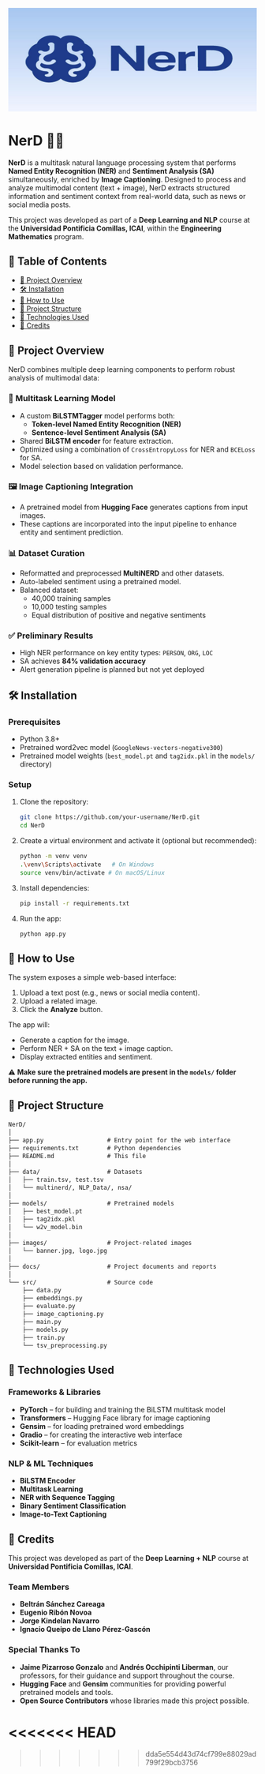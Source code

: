 
![NerD Banner](images/banner.jpg)

# NerD 🧠📸

**NerD** is a multitask natural language processing system that performs **Named Entity Recognition (NER)** and **Sentiment Analysis (SA)** simultaneously, enriched by **Image Captioning**. Designed to process and analyze multimodal content (text + image), NerD extracts structured information and sentiment context from real-world data, such as news or social media posts.

This project was developed as part of a **Deep Learning and NLP** course at the **Universidad Pontificia Comillas, ICAI**, within the **Engineering Mathematics** program.

## 📜 Table of Contents
- [📌 Project Overview](#-project-overview)
- [🛠️ Installation](#️-installation)
- [🚀 How to Use](#-how-to-use)
- [📂 Project Structure](#-project-structure)
- [🧠 Technologies Used](#-technologies-used)
- [🙌 Credits](#-credits)

## 📌 Project Overview

NerD combines multiple deep learning components to perform robust analysis of multimodal data:

### 🔁 Multitask Learning Model
- A custom **BiLSTMTagger** model performs both:
  - **Token-level Named Entity Recognition (NER)**
  - **Sentence-level Sentiment Analysis (SA)**
- Shared **BiLSTM encoder** for feature extraction.
- Optimized using a combination of `CrossEntropyLoss` for NER and `BCELoss` for SA.
- Model selection based on validation performance.

### 🖼️ Image Captioning Integration
- A pretrained model from **Hugging Face** generates captions from input images.
- These captions are incorporated into the input pipeline to enhance entity and sentiment prediction.

### 📊 Dataset Curation
- Reformatted and preprocessed **MultiNERD** and other datasets.
- Auto-labeled sentiment using a pretrained model.
- Balanced dataset:
  - 40,000 training samples
  - 10,000 testing samples
  - Equal distribution of positive and negative sentiments

### ✅ Preliminary Results
- High NER performance on key entity types: `PERSON`, `ORG`, `LOC`
- SA achieves **84% validation accuracy**
- Alert generation pipeline is planned but not yet deployed

## 🛠️ Installation

### Prerequisites
- Python 3.8+
- Pretrained word2vec model (`GoogleNews-vectors-negative300`)
- Pretrained model weights (`best_model.pt` and `tag2idx.pkl` in the `models/` directory)

### Setup

1. Clone the repository:
   ```bash
   git clone https://github.com/your-username/NerD.git
   cd NerD
   ```
   
2. Create a virtual environment and activate it (optional but recommended):
   ```bash
   python -m venv venv
   .\venv\Scripts\activate   # On Windows
   source venv/bin/activate # On macOS/Linux
   ```

3. Install dependencies:
   ```bash
   pip install -r requirements.txt
   ```

4. Run the app:
   ```bash
   python app.py
   ```

## 🚀 How to Use

The system exposes a simple web-based interface:

1. Upload a text post (e.g., news or social media content).
2. Upload a related image.
3. Click the **Analyze** button.

The app will:

- Generate a caption for the image.
- Perform NER + SA on the text + image caption.
- Display extracted entities and sentiment.

⚠️ **Make sure the pretrained models are present in the `models/` folder before running the app.**

## 📂 Project Structure

```plaintext
NerD/
│
├── app.py                  # Entry point for the web interface
├── requirements.txt        # Python dependencies
├── README.md               # This file
│
├── data/                   # Datasets
│   ├── train.tsv, test.tsv
│   └── multinerd/, NLP_Data/, nsa/
│
├── models/                 # Pretrained models
│   ├── best_model.pt
│   ├── tag2idx.pkl
│   └── w2v_model.bin
│
├── images/                 # Project-related images
│   └── banner.jpg, logo.jpg
│
├── docs/                   # Project documents and reports
│
└── src/                    # Source code
    ├── data.py
    ├── embeddings.py
    ├── evaluate.py
    ├── image_captioning.py
    ├── main.py
    ├── models.py
    ├── train.py
    └── tsv_preprocessing.py
```


## 🧠 Technologies Used

### Frameworks & Libraries

- **PyTorch** – for building and training the BiLSTM multitask model  
- **Transformers** – Hugging Face library for image captioning  
- **Gensim** – for loading pretrained word embeddings  
- **Gradio** – for creating the interactive web interface  
- **Scikit-learn** – for evaluation metrics  

### NLP & ML Techniques

- **BiLSTM Encoder**  
- **Multitask Learning**  
- **NER with Sequence Tagging**  
- **Binary Sentiment Classification**  
- **Image-to-Text Captioning**

## 🙌 Credits

This project was developed as part of the **Deep Learning + NLP** course at **Universidad Pontificia Comillas, ICAI**.

### Team Members

- **Beltrán Sánchez Careaga**
- **Eugenio Ribón Novoa**
- **Jorge Kindelan Navarro**
- **Ignacio Queipo de Llano Pérez-Gascón**

### Special Thanks To

- **Jaime Pizarroso Gonzalo** and **Andrés Occhipinti Liberman**, our professors, for their guidance and support throughout the course.  
- **Hugging Face** and **Gensim** communities for providing powerful pretrained models and tools.  
- **Open Source Contributors** whose libraries made this project possible.


<<<<<<< HEAD
=======

>>>>>>> dda5e554d43d74cf799e88029ad799f29bcb3756
